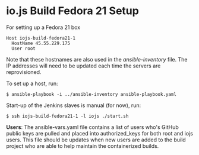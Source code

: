 # io.js Build Fedora 21 Setup

For setting up a Fedora 21 box

```text
Host iojs-build-fedora21-1
  HostName 45.55.229.175
  User root
```

Note that these hostnames are also used in the *ansible-inventory* file.
The IP addresses will need to be updated each time the servers
are reprovisioned.

To set up a host, run:

```text
$ ansible-playbook -i ../ansible-inventory ansible-playbook.yaml
```

Start-up of the Jenkins slaves is manual (for now), run:

```text
$ ssh iojs-build-fedora21-1 -l iojs ./start.sh
``` 

**Users**: The ansible-vars.yaml file contains a list of users who's GitHub
public keys are pulled and placed into authorized_keys for both root and iojs
users. This file should be updates when new users are added to the build
project who are able to help maintain the containerized builds.
